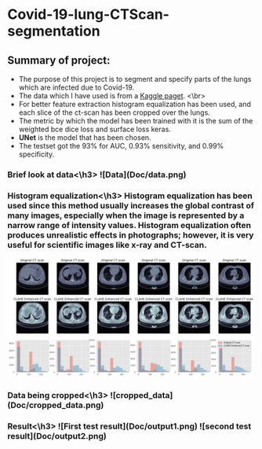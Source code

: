 # Covid-19-lung-CTScan-segmentation

## Summary of project:
* The purpose of this project is to segment and specify parts of the lungs which are infected due to Covid-19.
* The data which I have used is from a  <a href="https://www.kaggle.com/datasets/andrewmvd/covid19-ct-scans">Kaggle paget</a>.
<\br>
* For better feature extraction histogram equalization has been used, and each slice of the ct-scan has been cropped over the lungs.
* The metric by which the model has been trained with it is the sum of the weighted bce dice loss and surface loss keras.
* **UNet** is the model that has been chosen.
* The testset got the 93% for AUC, 0.93% sensitivity, and 0.99% specificity.

<h3>Brief look at data<\h3>
![Data](Doc/data.png) 
 
<h3>Histogram equalization<\h3>
Histogram equalization has been used since this method usually increases the global contrast of many images, especially when the image is represented by a narrow range of intensity values. Histogram equalization often produces unrealistic effects in photographs; however, it is very useful for scientific images like x-ray and CT-scan.

![CLAHE Enhanced CT scan](Doc/histogram.png) 


<h3>Data being cropped<\h3>
![cropped_data](Doc/cropped_data.png) 
  
<h3>Result<\h3>
![First test result](Doc/output1.png) 
![second test result](Doc/output2.png) 



